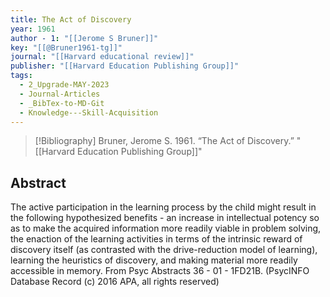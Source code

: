 ```yaml
---
title: The Act of Discovery
year: 1961
author - 1: "[[Jerome S Bruner]]"
key: "[[@Bruner1961-tg]]"
journal: "[[Harvard educational review]]"
publisher: "[[Harvard Education Publishing Group]]"
tags:
  - 2_Upgrade-MAY-2023
  - Journal-Articles
  - _BibTex-to-MD-Git
  - Knowledge---Skill-Acquisition
---
```


> [!Bibliography]
> Bruner, Jerome S. 1961. “The Act of Discovery.” "[[Harvard Education Publishing Group]]"

## Abstract
The active participation in the learning process by the child might result in the following hypothesized benefits -  an increase in intellectual potency so as to make the acquired information more readily viable in problem solving, the enaction of the learning activities in terms of the intrinsic reward of discovery itself (as contrasted with the drive-reduction model of learning), learning the heuristics of discovery, and making material more readily accessible in memory. From Psyc Abstracts 36 - 01 - 1FD21B. (PsycINFO Database Record (c) 2016 APA, all rights reserved)